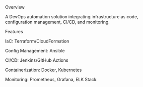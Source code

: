 Overview

A DevOps automation solution integrating infrastructure as code, configuration management, CI/CD, and monitoring.

Features

IaC: Terraform/CloudFormation

Config Management: Ansible

CI/CD: Jenkins/GitHub Actions

Containerization: Docker, Kubernetes

Monitoring: Prometheus, Grafana, ELK Stack




